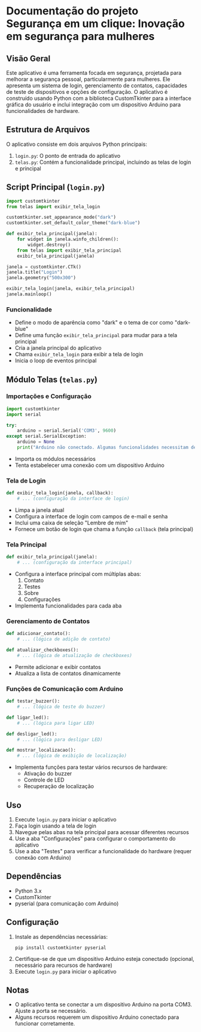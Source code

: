 # Documentação do projeto Segurança em um clique: Inovação em segurança para mulheres

## Visão Geral

Este aplicativo é uma ferramenta focada em segurança, projetada para melhorar a segurança pessoal, particularmente para mulheres. Ele apresenta um sistema de login, gerenciamento de contatos, capacidades de teste de dispositivos e opções de configuração. O aplicativo é construído usando Python com a biblioteca CustomTkinter para a interface gráfica do usuário e inclui integração com um dispositivo Arduino para funcionalidades de hardware.

## Estrutura de Arquivos

O aplicativo consiste em dois arquivos Python principais:

1. `login.py`: O ponto de entrada do aplicativo
2. `telas.py`: Contém a funcionalidade principal, incluindo as telas de login e principal

## Script Principal (`login.py`)

```python
import customtkinter
from telas import exibir_tela_login

customtkinter.set_appearance_mode("dark")
customtkinter.set_default_color_theme("dark-blue")

def exibir_tela_principal(janela):
    for widget in janela.winfo_children():
        widget.destroy()
    from telas import exibir_tela_principal
    exibir_tela_principal(janela)

janela = customtkinter.CTk()
janela.title("Login")
janela.geometry("500x300")

exibir_tela_login(janela, exibir_tela_principal)
janela.mainloop()
```

### Funcionalidade

- Define o modo de aparência como "dark" e o tema de cor como "dark-blue"
- Define uma função `exibir_tela_principal` para mudar para a tela principal
- Cria a janela principal do aplicativo
- Chama `exibir_tela_login` para exibir a tela de login
- Inicia o loop de eventos principal

## Módulo Telas (`telas.py`)

### Importações e Configuração

```python
import customtkinter
import serial

try:
    arduino = serial.Serial('COM3', 9600)
except serial.SerialException:
    arduino = None
    print("Arduino não conectado. Algumas funcionalidades necessitam dele.")
```

- Importa os módulos necessários
- Tenta estabelecer uma conexão com um dispositivo Arduino

### Tela de Login

```python
def exibir_tela_login(janela, callback):
    # ... (configuração da interface de login)
```

- Limpa a janela atual
- Configura a interface de login com campos de e-mail e senha
- Inclui uma caixa de seleção "Lembre de mim"
- Fornece um botão de login que chama a função `callback` (tela principal)

### Tela Principal

```python
def exibir_tela_principal(janela):
    # ... (configuração da interface principal)
```

- Configura a interface principal com múltiplas abas:
  1. Contato
  2. Testes
  3. Sobre
  4. Configurações
- Implementa funcionalidades para cada aba

### Gerenciamento de Contatos

```python
def adicionar_contato():
    # ... (lógica de adição de contato)

def atualizar_checkboxes():
    # ... (lógica de atualização de checkboxes)
```

- Permite adicionar e exibir contatos
- Atualiza a lista de contatos dinamicamente

### Funções de Comunicação com Arduino

```python
def testar_buzzer():
    # ... (lógica de teste do buzzer)

def ligar_led():
    # ... (lógica para ligar LED)

def desligar_led():
    # ... (lógica para desligar LED)

def mostrar_localizacao():
    # ... (lógica de exibição de localização)
```

- Implementa funções para testar vários recursos de hardware:
  - Ativação do buzzer
  - Controle de LED
  - Recuperação de localização

## Uso

1. Execute `login.py` para iniciar o aplicativo
2. Faça login usando a tela de login
3. Navegue pelas abas na tela principal para acessar diferentes recursos
4. Use a aba "Configurações" para configurar o comportamento do aplicativo
5. Use a aba "Testes" para verificar a funcionalidade do hardware (requer conexão com Arduino)

## Dependências

- Python 3.x
- CustomTkinter
- pyserial (para comunicação com Arduino)

## Configuração

1. Instale as dependências necessárias:
   ```
   pip install customtkinter pyserial
   ```
2. Certifique-se de que um dispositivo Arduino esteja conectado (opcional, necessário para recursos de hardware)
3. Execute `login.py` para iniciar o aplicativo

## Notas

- O aplicativo tenta se conectar a um dispositivo Arduino na porta COM3. Ajuste a porta se necessário.
- Alguns recursos requerem um dispositivo Arduino conectado para funcionar corretamente.

